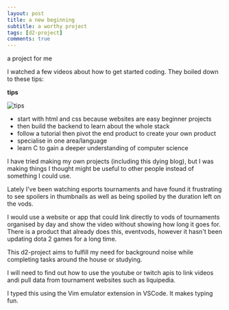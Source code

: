 ```yaml
---
layout: post
title: a new beginning 
subtitle: a worthy project
tags: [d2-project]
comments: true
---
```


a project for me

I watched a few videos about how to get started coding. They boiled down to these tips:

**tips**

![tips](/assets/img/tips.png)

- start with html and css because websites are easy beginner projects
- then build the backend to learn about the whole stack
- follow a tutorial then pivot the end product to create your own product
- specialise in one area/language
- learn C to gain a deeper understanding of computer science

I have tried making my own projects (including this dying blog), but I was making things I thought might be useful to other people instead of something I could use.

Lately I've been watching esports tournaments and have found it frustrating to see spoilers in thumbnails as well as being spoiled by the duration left on the vods.

I would use a website or app that could link directly to vods of tournaments organised by day and show the video without showing how long it goes for. There is a product that already does this, eventvods, however it hasn't been updating dota 2 games for a long time.

This d2-project aims to fulfill my need for background noise while completing tasks around the house or studying.

I will need to find out how to use the youtube or twitch apis to link videos andi pull data from tournament websites such as liquipedia.

I typed this using the Vim emulator extension in VSCode. It makes typing fun.
